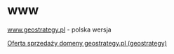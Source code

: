 # www
www.geostrategy.pl - polska wersja

[Oferta sprzedaży domeny geostrategy.pl (geostrategy)](https://premium.pl/geostrategy.pl)

